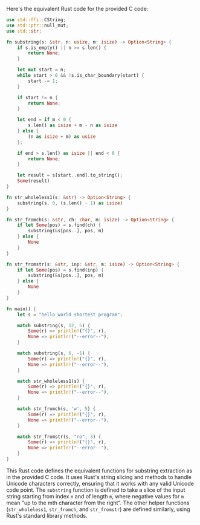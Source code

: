  Here's the equivalent Rust code for the provided C code:

```rust
use std::ffi::CString;
use std::ptr::null_mut;
use std::str;

fn substring(s: &str, n: usize, m: isize) -> Option<String> {
    if s.is_empty() || n >= s.len() {
        return None;
    }

    let mut start = n;
    while start > 0 && !s.is_char_boundary(start) {
        start -= 1;
    }

    if start != n {
        return None;
    }

    let end = if m < 0 {
        s.len() as isize + m - n as isize
    } else {
        (n as isize + m) as usize
    };

    if end > s.len() as isize || end < 0 {
        return None;
    }

    let result = s[start..end].to_string();
    Some(result)
}

fn str_wholeless1(s: &str) -> Option<String> {
    substring(s, 0, (s.len() - 1) as isize)
}

fn str_fromch(s: &str, ch: char, m: isize) -> Option<String> {
    if let Some(pos) = s.find(ch) {
        substring(&s[pos..], pos, m)
    } else {
        None
    }
}

fn str_fromstr(s: &str, inp: &str, m: isize) -> Option<String> {
    if let Some(pos) = s.find(inp) {
        substring(&s[pos..], pos, m)
    } else {
        None
    }
}

fn main() {
    let s = "hello world shortest program";

    match substring(s, 12, 5) {
        Some(r) => println!("{}", r),
        None => println!("--error--"),
    }

    match substring(s, 6, -1) {
        Some(r) => println!("{}", r),
        None => println!("--error--"),
    }

    match str_wholeless1(s) {
        Some(r) => println!("{}", r),
        None => println!("--error--"),
    }

    match str_fromch(s, 'w', 5) {
        Some(r) => println!("{}", r),
        None => println!("--error--"),
    }

    match str_fromstr(s, "ro", 3) {
        Some(r) => println!("{}", r),
        None => println!("--error--"),
    }
}
```

This Rust code defines the equivalent functions for substring extraction as in the provided C code. It uses Rust's string slicing and methods to handle Unicode characters correctly, ensuring that it works with any valid Unicode code point. The `substring` function is defined to take a slice of the input string starting from index `n` and of length `m`, where negative values for `m` mean "up to the mth character from the right". The other helper functions (`str_wholeless1`, `str_fromch`, and `str_fromstr`) are defined similarly, using Rust's standard library methods.
